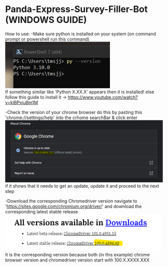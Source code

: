# Panda-Express-Survey-Filler-Bot (WINDOWS GUIDE)

How to use:
-Make sure python is installed on your system (on command prompt or powershell run this command)  
![Python Version Check Image](assets/checkPython.png)  
If something similar like 'Python X.XX.X' appears then it is installed!
else follow this guide to install it -> https://www.youtube.com/watch?v=kIBPxiuBm1M

-Check the version of your chrome browser 
do this by pasting this 'chrome://settings/help' into the crhome searchBar & click enter  
![Chrome Browser Version Check](assets/chromeVersion.png)  
if it shows that it needs to get an update, update it and proceed to the next step

-Download the corresponding Chromedriver version
navigate to 'https://sites.google.com/chromium.org/driver/' and download the corresponding latest stable release  
![ChromeDriver Version Check](assets/chromeDriverVersion.png)  
It is the corresponding version because both (in this example) chrome browser version and chromedriver version start with 100.X.XXXX.XXX
